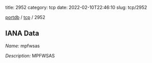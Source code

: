 title: 2952
category: tcp
date: 2022-02-10T22:46:10
slug: tcp/2952

[portdb](/) / [tcp](/category/tcp.html) / 2952


## IANA Data

_Name:_ mpfwsas

_Description:_ MPFWSAS

